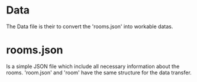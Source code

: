 # Data
The Data file is their to convert the 'rooms.json' into workable datas.

# rooms.json
Is a simple JSON file which include all necessary information about the rooms. 
'room.json' and 'room' have the same structure for the data transfer. 
